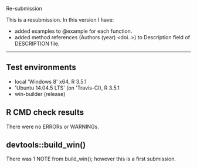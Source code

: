 Re-submission

This is a resubmission. In this version I have:

* added examples to @example for each function. 
* added method references (Authors (year) <doi..>) to Description field of DESCRIPTION file. 


----------------

Test environments
-----------------

-   local 'Windows 8' x64, R 3.5.1
-   'Ubuntu 14.04.5 LTS' (on 'Travis-CI), R 3.5.1
-   win-builder (release)

R CMD check results
-------------------

There were no ERRORs or WARNINGs.

devtools::build\_win()
----------------------

There was 1 NOTE from build\_win(); however this is a first submission.
